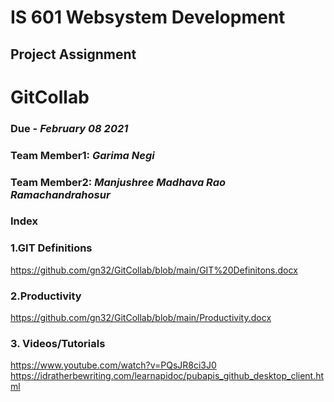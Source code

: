 # IS 601 Websystem Development #
## Project Assignment ##
# GitCollab
### Due - *February 08 2021* 
### Team Member1: *Garima Negi* 
### Team Member2: *Manjushree Madhava Rao Ramachandrahosur*
### Index ###
### 1.GIT Definitions ###
https://github.com/gn32/GitCollab/blob/main/GIT%20Definitons.docx
### 2.Productivity ###
https://github.com/gn32/GitCollab/blob/main/Productivity.docx
### 3. Videos/Tutorials
https://www.youtube.com/watch?v=PQsJR8ci3J0
https://idratherbewriting.com/learnapidoc/pubapis_github_desktop_client.html
